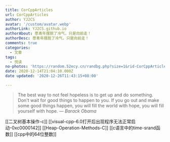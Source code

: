 ```yaml
---
title: CorCppArticles
url: CorCppArticles
author: YJ2CS
avatar: '/custom/avatar.webp'
authorLink: YJ2CS.github.io
authorAbout: 愿青年摆脱了冷气，只是向前走！
authorDesc: 愿青年摆脱了冷气，只是向前走！
comments: true
categories:
  - 文章
tags:
  - 悦读
no-photos: 'https://random.52ecy.cn/randbg.php?size=1&rid-CorCppArticles'
date: 2020-12-14T21:04:10.000Z
date updated: '2020-12-26T11:43:15+08:00'

---
```


> The best way to not feel hopeless is to get up and do something. Don't wait for good things to happen to you. If you go out and make some good things happen, you will fill the world with hope, you will fill yourself with hope.
> — <cite>Barack Obama</cite>

[[二叉树基本操作-c]]
[[visual-cpp-6.0打开后出现程序无法正常启动-0xc0000142]]
[[Heap-Operation-Methods-C]]
[[c语言中的time-srand函数]]
[[cpp中的64位整数]]
